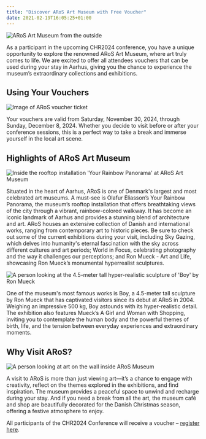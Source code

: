 ```yaml
---
title: "Discover ARoS Art Museum with Free Voucher"
date: 2021-02-19T16:05:25+01:00
---
```

<style>
    .announce img {
        max-height: 300px;
        max-width: 100%;
    }
    .announce img.first-image {
        max-height: 400px; 
        display: block;
        margin-left: auto;
        margin-right: auto;
    }
</style>

<div class="announce">
    <img class="first-image" src="/images/news/aros-outside.jpg" alt = "ARoS Art Museum from the outside">
    <p>
    As a participant in the upcoming CHR2024 conference, you have a unique opportunity to explore the renowned ARoS Art Museum, where art truly comes to life. We are excited to offer all attendees vouchers that can be used during your stay in Aarhus, giving you the chance to experience the museum’s extraordinary collections and exhibitions.
    </p>
    <h2>Using Your Vouchers</h2>
    <img src="/images/news/aros-voucher-square-med-forweb.jpg" alt = "Image of ARoS voucher ticket">
    <p>
    Your vouchers are valid from Saturday, November 30, 2024, through Sunday, December 8, 2024. Whether you decide to visit before or after your conference sessions, this is a perfect way to take a break and immerse yourself in the local art scene.
    </p>
    <h2>Highlights of ARoS Art Museum</h2>
    <img src="/images/news/aros-panorama.jpg" alt = "Inside the rooftop installation 'Your Rainbow Panorama' at ARoS Art Museum">
    <p>
    Situated in the heart of Aarhus, ARoS is one of Denmark's largest and most celebrated art museums. A must-see is Olafur Eliasson’s Your Rainbow Panorama, the museum’s rooftop installation that offers breathtaking views of the city through a vibrant, rainbow-colored walkway. It has become an iconic landmark of Aarhus and provides a stunning blend of architecture and art.
    ARoS houses an extensive collection of Danish and international works, ranging from contemporary art to historic pieces. Be sure to check out some of the current exhibitions during your visit, including Sky Gazing, which delves into humanity's eternal fascination with the sky across different cultures and art periods; World in Focus, celebrating photography and the way it challenges our perceptions; and Ron Mueck - Art and Life, showcasing Ron Mueck’s monumental hyperrealist sculptures.
    </p>
    <img src="/images/news/aros-boy-square-med-forweb.jpg" alt = "A person looking at the 4.5-meter tall hyper-realistic sculpture of 'Boy' by Ron Mueck">
    <p>
    One of the museum's most famous works is Boy, a 4.5-meter tall sculpture by Ron Mueck that has captivated visitors since its debut at ARoS in 2004. Weighing an impressive 500 kg, Boy astounds with its hyper-realistic detail. The exhibition also features Mueck’s A Girl and Woman with Shopping, inviting you to contemplate the human body and the powerful themes of birth, life, and the tension between everyday experiences and extraordinary moments.
    </p>
    <h2>Why Visit ARoS?</h2>
    <img src="/images/news/aros-inside-square-med-forweb.jpg" alt = "A person looking at art on the wall inside ARoS Museum">
    <p>
    A visit to ARoS is more than just viewing art—it’s a chance to engage with creativity, reflect on the themes explored in the exhibitions, and find inspiration. The museum provides a peaceful space to unwind and recharge during your stay. And if you need a break from all the art, the museum café and shop are beautifully decorated for the Danish Christmas season, offering a festive atmosphere to enjoy.
    </p>
    <p>
    All participants of the CHR2024 Conference will receive a voucher – <a href="https://events.au.dk/chr2024/">register here</a>. 
    </p>
</div>